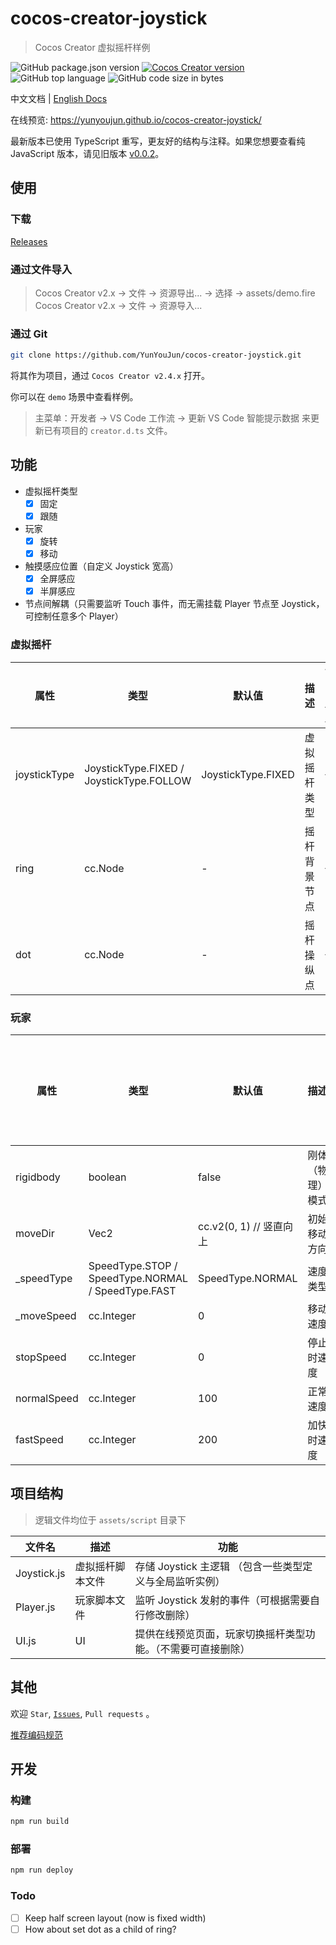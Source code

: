 # cocos-creator-joystick

> Cocos Creator 虚拟摇杆样例

![GitHub package.json version](https://img.shields.io/github/package-json/v/YunYouJun/cocos-creator-joystick.svg?style=social)
[![Cocos Creator version](https://img.shields.io/badge/Cocos_Creator-v2.4.x-blue.svg?style=social)](https://www.cocos.com/creator)
![GitHub top language](https://img.shields.io/github/languages/top/YunYouJun/cocos-creator-joystick.svg?style=social&logo=javascript)
![GitHub code size in bytes](https://img.shields.io/github/languages/code-size/YunYouJun/cocos-creator-joystick.svg?style=social&logo=visual-studio-code)

中文文档 | [English Docs](./README.en.md)

在线预览: <https://yunyoujun.github.io/cocos-creator-joystick/>

最新版本已使用 TypeScript 重写，更友好的结构与注释。如果您想要查看纯 JavaScript 版本，请见旧版本 [v0.0.2](https://github.com/YunYouJun/cocos-creator-joystick/releases/tag/v0.0.2)。

## 使用

### 下载

[Releases](https://github.com/YunYouJun/cocos-creator-joystick/releases)

### 通过文件导入

> Cocos Creator v2.x -> 文件 -> 资源导出... -> 选择 -> assets/demo.fire
> Cocos Creator v2.x -> 文件 -> 资源导入...

### 通过 Git

```sh
git clone https://github.com/YunYouJun/cocos-creator-joystick.git
```

将其作为项目，通过 `Cocos Creator v2.4.x` 打开。

你可以在 `demo` 场景中查看样例。

> 主菜单：开发者 -> VS Code 工作流 -> 更新 VS Code 智能提示数据 来更新已有项目的 `creator.d.ts` 文件。

## 功能

- 虚拟摇杆类型
  - [x] 固定
  - [x] 跟随
- 玩家
  - [x] 旋转
  - [x] 移动
- 触摸感应位置（自定义 Joystick 宽高）
  - [x] 全屏感应
  - [x] 半屏感应
- 节点间解耦（只需要监听 Touch 事件，而无需挂载 Player 节点至 Joystick，可控制任意多个 Player）

### 虚拟摇杆

| 属性         | 类型                                     | 默认值             | 描述         | 可自定义 |
| ------------ | ---------------------------------------- | ------------------ | ------------ | -------- |
| joystickType | JoystickType.FIXED / JoystickType.FOLLOW | JoystickType.FIXED | 虚拟摇杆类型 | √        |
| ring         | cc.Node                                  | -                  | 摇杆背景节点 | √        |
| dot          | cc.Node                                  | -                  | 摇杆操纵点   | √        |

### 玩家

| 属性        | 类型                                               | 默认值                  | 描述             | 由虚拟摇杆控制 | 可自定义 |
| ----------- | -------------------------------------------------- | ----------------------- | ---------------- | -------------- | -------- |
| rigidbody   | boolean                                            | false                   | 刚体（物理）模式 | ×              | x        |
| moveDir     | Vec2                                               | cc.v2(0, 1) // 竖直向上 | 初始移动方向     | √              | √        |
| \_speedType | SpeedType.STOP / SpeedType.NORMAL / SpeedType.FAST | SpeedType.NORMAL        | 速度类型         | √              | ×        |
| \_moveSpeed | cc.Integer                                         | 0                       | 移动速度         | ×              | ×        |
| stopSpeed   | cc.Integer                                         | 0                       | 停止时速度       | ×              | √        |
| normalSpeed | cc.Integer                                         | 100                     | 正常速度         | ×              | √        |
| fastSpeed   | cc.Integer                                         | 200                     | 加快时速度       | ×              | √        |

## 项目结构

> 逻辑文件均位于 `assets/script` 目录下

| 文件名      | 描述             | 功能                                                         |
| ----------- | ---------------- | ------------------------------------------------------------ |
| Joystick.js | 虚拟摇杆脚本文件 | 存储 Joystick 主逻辑 （包含一些类型定义与全局监听实例）      |
| Player.js   | 玩家脚本文件     | 监听 Joystick 发射的事件（可根据需要自行修改删除）           |
| UI.js       | UI               | 提供在线预览页面，玩家切换摇杆类型功能。（不需要可直接删除） |

## 其他

欢迎 `Star`, [`Issues`](https://github.com/YunYouJun/cocos-creator-joystick/issues), `Pull requests` 。

[推荐编码规范](https://docs.cocos.com/creator/manual/zh/scripting/reference/coding-standards.html)

## 开发

### 构建

```sh
npm run build
```

### 部署

```sh
npm run deploy
```

### Todo

- [ ] Keep half screen layout (now is fixed width)
- [ ] How about set dot as a child of ring?

